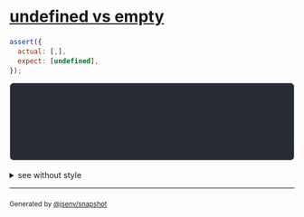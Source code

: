 # [undefined vs empty](../../array.test.js#L55)

```js
assert({
  actual: [,],
  expect: [undefined],
});
```

![img](throw.svg)

<details>
  <summary>see without style</summary>

```console
AssertionError: actual and expect are different

actual: [
  empty,
]
expect: [
  undefined,
]
```

</details>

---

<sub>
  Generated by <a href="https://github.com/jsenv/core/tree/main/packages/independent/snapshot">@jsenv/snapshot</a>
</sub>